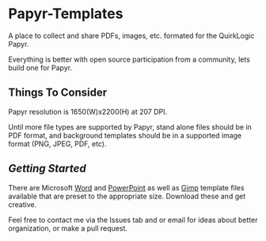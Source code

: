 # Papyr-Templates
A place to collect and share PDFs, images, etc. formated for the QuirkLogic Papyr.

Everything is better with open source participation from a community, lets build one for Papyr. 

Things To Consider
------------------
Papyr resolution is 1650(W)x2200(H) at 207 DPI.

Until more file types are supported by Papyr, stand alone files should be in PDF format, and background
templates should be in a supported image format (PNG, JPEG, PDF, etc).


*Getting Started*
-----------------
There are Microsoft [Word](https://github.com/kaschau/Papyr-Templates/blob/main/Word-Template.dotx) and [PowerPoint](https://github.com/kaschau/Papyr-Templates/blob/main/PowerPoint-Template.pptx) as well as [Gimp](https://github.com/kaschau/Papyr-Templates/blob/main/Gimp-Template.xcf) template files available that are preset to the appropriate size. Download these and get creative.

Feel free to contact me via the Issues tab and or email for ideas about better organization, or make a pull request.
